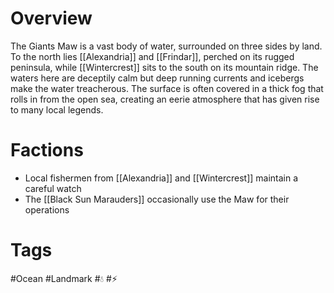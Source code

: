 # Overview

The Giants Maw is a vast body of water, surrounded on three sides by land. To the north lies [[Alexandria]] and [[Frindar]], perched on its rugged peninsula, while [[Wintercrest]] sits to the south on its mountain ridge. The waters here are deceptily calm but deep running currents and icebergs make the water treacherous. The surface is often covered in a thick fog that rolls in from the open sea, creating an eerie atmosphere that has given rise to many local legends.

# Factions

- Local fishermen from [[Alexandria]] and [[Wintercrest]] maintain a careful watch
- The [[Black Sun Marauders]] occasionally use the Maw for their operations

# Tags

#Ocean #Landmark #💧 #⚡
